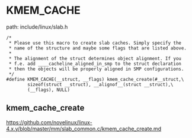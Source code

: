 KMEM_CACHE
========================================

path: include/linux/slab.h
```
/*
 * Please use this macro to create slab caches. Simply specify the
 * name of the structure and maybe some flags that are listed above.
 *
 * The alignment of the struct determines object alignment. If you
 * f.e. add ____cacheline_aligned_in_smp to the struct declaration
 * then the objects will be properly aligned in SMP configurations.
 */
#define KMEM_CACHE(__struct, __flags) kmem_cache_create(#__struct,\
        sizeof(struct __struct), __alignof__(struct __struct),\
        (__flags), NULL)
```

kmem_cache_create
----------------------------------------

https://github.com/novelinux/linux-4.x.y/blob/master/mm/slab_common.c/kmem_cache_create.md
